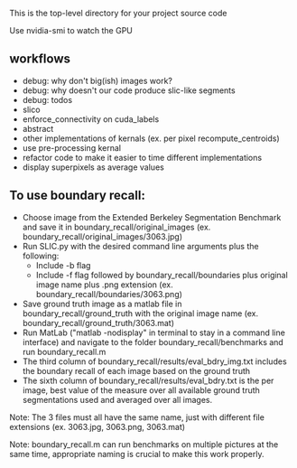 This is the top-level directory for your project source code

Use nvidia-smi to watch the GPU

## workflows
 - debug: why don't big(ish) images work?
 - debug: why doesn't our code produce slic-like segments
 - debug: todos
 - slico
 - enforce_connectivity on cuda_labels
 - abstract
 - other implementations of kernals (ex. per pixel recompute_centroids)
 - use pre-processing kernal
 - refactor code to make it easier to time different implementations
 - display superpixels as average values

## To use boundary recall:
 - Choose image from the Extended Berkeley Segmentation Benchmark and save it in boundary_recall/original_images (ex. boundary_recall/original_images/3063.jpg)
 - Run SLIC.py with the desired command line arguments plus the following:
   - Include -b flag
   - Include -f flag followed by boundary_recall/boundaries plus original image name plus .png extension (ex. boundary_recall/boundaries/3063.png)
 - Save ground truth image as a matlab file in boundary_recall/ground_truth with the original image name (ex. boundary_recall/ground_truth/3063.mat)
 - Run MatLab ("matlab -nodisplay" in terminal to stay in a command line interface) and navigate to the folder boundary_recall/benchmarks and run boundary_recall.m
 - The third column of boundary_recall/results/eval_bdry_img.txt includes the boundary recall of each image based on the ground truth
 - The sixth column of boundary_recall/results/eval_bdry.txt is the per image, best value of the measure over all available ground truth segmentations used and averaged over all images. 
 
 Note: The 3 files must all have the same name, just with different file extensions (ex. 3063.jpg, 3063.png, 3063.mat)
 
 Note: boundary_recall.m can run benchmarks on multiple pictures at the same time, appropriate naming is crucial to make this work properly. 
